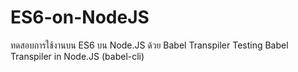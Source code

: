# ES6-on-NodeJS
ทดสอบการใช้งานบน ES6 บน Node.JS ด้วย Babel Transpiler
Testing Babel Transpiler in Node.JS (babel-cli)
